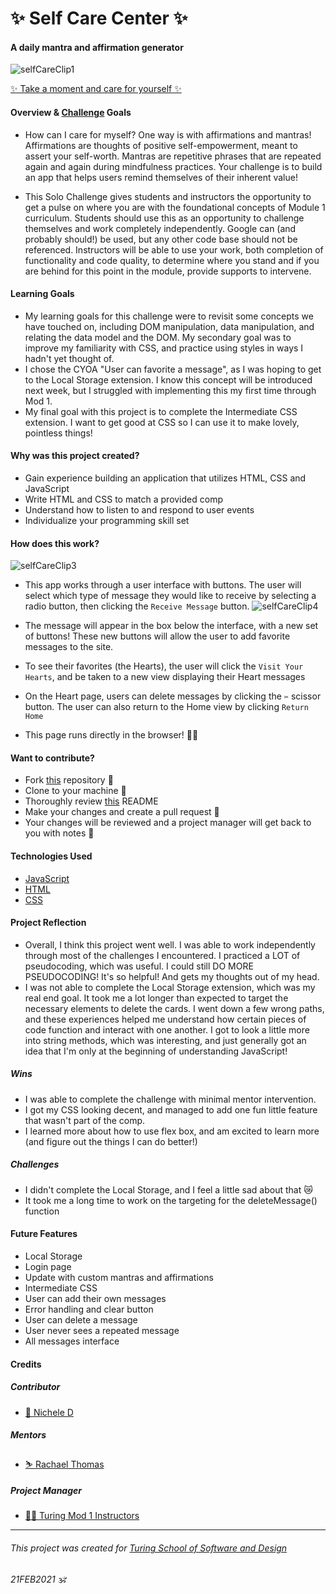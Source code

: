 # ✨ Self Care Center ✨
#### A daily mantra and affirmation generator

![selfCareClip1](https://user-images.githubusercontent.com/63027000/108650575-19f2ab00-747d-11eb-8866-4af2e71c297b.gif)


[✨ Take a moment and care for yourself ✨](https://nichelicorn.github.io/self-care-center/)

#### Overview & [Challenge](https://frontend.turing.io/projects/module-1/self-care-center.html) Goals
- How can I care for myself? One way is with affirmations and mantras! Affirmations are thoughts of positive self-empowerment, meant to assert your self-worth. Mantras are repetitive phrases that are repeated again and again during mindfulness practices. Your challenge is to build an app that helps users remind themselves of their inherent value!

- This Solo Challenge gives students and instructors the opportunity to get a pulse on where you are with the foundational concepts of Module 1 curriculum. Students should use this as an opportunity to challenge themselves and work completely independently. Google can (and probably should!) be used, but any other code base should not be referenced. Instructors will be able to use your work, both completion of functionality and code quality, to determine where you stand and if you are behind for this point in the module, provide supports to intervene.

#### Learning Goals
- My learning goals for this challenge were to revisit some concepts we have touched on, including DOM manipulation, data manipulation, and relating the data model and the DOM. My secondary goal was to improve my familiarity with CSS, and practice using styles in ways I hadn't yet thought of.
- I chose the CYOA "User can favorite a message", as I was hoping to get to the Local Storage extension. I know this concept will be introduced next week, but I struggled with implementing this my first time through Mod 1.
- My final goal with this project is to complete the Intermediate CSS extension. I want to get good at CSS so I can use it to make lovely, pointless things!

#### Why was this project created?
- Gain experience building an application that utilizes HTML, CSS and JavaScript
- Write HTML and CSS to match a provided comp
- Understand how to listen to and respond to user events
- Individualize your programming skill set

#### How does this work?
![selfCareClip3](https://user-images.githubusercontent.com/63027000/108650623-34c51f80-747d-11eb-92d2-4513bbf45dfd.gif)

- This app works through a user interface with buttons. The user will select which type of message they would like to receive by selecting a radio button, then clicking the `Receive Message` button.
![selfCareClip4](https://user-images.githubusercontent.com/63027000/108650663-4c9ca380-747d-11eb-8f03-7a78bf8b26f7.gif)

- The message will appear in the box below the interface, with a new set of buttons! These new buttons will allow the user to add favorite messages to the site.
- To see their favorites (the Hearts), the user will click the `Visit Your Hearts`, and be taken to a new view displaying their Heart messages
- On the Heart page, users can delete messages by clicking the `✂️` scissor button. The user can also return to the Home view by clicking `Return Home`
- This page runs directly in the browser! 👩‍💻

#### Want to contribute?
- Fork [this](https://github.com/nichelicorn/self-care-center) repository 🍴
- Clone to your machine 🤖
- Thoroughly review [this](https://github.com/turingschool-examples/self-care-center) README
- Make your changes and create a pull request 🥺
- Your changes will be reviewed and a project manager will get back to you with notes 📝

#### Technologies Used
- [JavaScript](https://developer.mozilla.org/en-US/docs/Web/javascript)
- [HTML](https://developer.mozilla.org/en-US/docs/Web/HTML)
- [CSS](https://developer.mozilla.org/en-US/docs/Web/CSS)

#### Project Reflection
- Overall, I think this project went well. I was able to work independently through most of the challenges I encountered. I practiced a LOT of pseudocoding, which was useful. I could still DO MORE PSEUDOCODING! It's so helpful! And gets my thoughts out of my head.
- I was not able to complete the Local Storage extension, which was my real end goal. It took me a lot longer than expected to target the necessary elements to delete the cards. I went down a few wrong paths, and these experiences helped me understand how certain pieces of code function and interact with one another. I got to look a little more into string methods, which was interesting, and just generally got an idea that I'm only at the beginning of understanding JavaScript!

##### Wins
- I was able to complete the challenge with minimal mentor intervention.
- I got my CSS looking decent, and managed to add one fun little feature that wasn't part of the comp.
- I learned more about how to use flex box, and am excited to learn more (and figure out the things I can do better!)

##### Challenges
- I didn't complete the Local Storage, and I feel a little sad about that 😿
- It took me a long time to work on the targeting for the deleteMessage() function

#### Future Features
- Local Storage
- Login page
- Update with custom mantras and affirmations
- Intermediate CSS
- User can add their own messages
- Error handling and clear button
- User can delete a message
- User never sees a repeated message
- All messages interface

#### Credits
##### Contributor
- [🌿 Nichele D](https://github.com/nichelicorn)
##### Mentors
- [⛷ Rachael Thomas](https://github.com/rachael-t)
##### Project Manager
- [👩‍🏫 Turing Mod 1 Instructors](https://frontend.turing.io/lessons/)

**************************************************************************

###### This project was created for [Turing School of Software and Design](https://turing.io/)
###### 21FEB2021 🕉
